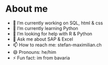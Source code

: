 # About me

- 🔭 I’m currently working on SQL, html & css
- 🌱 I’m currently learning Python
- 🤔 I’m looking for help with R & Python
- 💬 Ask me about SAP & Excel
- 📫 How to reach me: stefan-maximilian.ch
- 😄 Pronouns: he/him
- ⚡ Fun fact: im from bavaria
